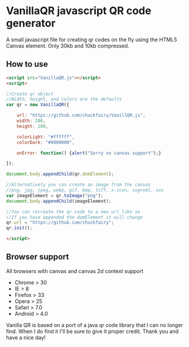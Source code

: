 # VanillaQR javascript QR code generator

A small javascript file for creating qr codes on the fly using the HTML5 Canvas element. Only 30kb and 10kb compressed.

## How to use

```html
<script src="VanillaQR.js"></script>
<script>

//Create qr object
//Width, height, and colors are the defaults
var qr = new VanillaQR({

    url: "https://github.com/chuckfairy/VanillQR.js",
    width: 280,
    height: 280,

    colorLight: "#ffffff",
    colorDark: "#0000000",

    onError: function() {alert("Sorry no canvas support");}

});

document.body.appendChild(qr.domElement);

//Alternatively you can create an image from the canvas
//png, jpg, jpeg, webp, gif, bmp, tiff, x-icon, svg+xml, xxx
var imageElement = qr.toImage("png");
document.body.appendChild(imageElement);

//You can recreate the qr code to a new url like so
//If you have appended the domElement it will change
qr.url = "https://github.com/chuckfairy";
qr.init();

</script>
```
## Browser support

All browsers with canvas and canvas 2d context support

* Chrome > 30
* IE > 8
* Firefox > 33
* Opera > 25
* Safari > 7.0
* Android > 4.0

Vanilla QR is based on a port of a java qr code library that I can no longer find. When I do find it I'll be sure to give it proper credit. Thank you and have a nice day!
